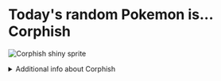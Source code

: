 # Today's random Pokemon is... Corphish

![Corphish shiny sprite](https://raw.githubusercontent.com/PokeAPI/sprites/master/sprites/pokemon/shiny/341.png)

<details>
<summary>Additional info about Corphish</summary>

| srpite type | image |
|------|------|
| back_default | ![Corphish back_default sprite](https://raw.githubusercontent.com/PokeAPI/sprites/master/sprites/pokemon/back/341.png) |
| back_shiny | ![Corphish back_shiny sprite](https://raw.githubusercontent.com/PokeAPI/sprites/master/sprites/pokemon/back/shiny/341.png) |
| front_default | ![Corphish front_default sprite](https://raw.githubusercontent.com/PokeAPI/sprites/master/sprites/pokemon/341.png) | </details>